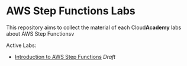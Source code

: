 # AWS Step Functions Labs

This repository aims to collect the material of each Cloud**Academy** labs about AWS Step Functionsv

Active Labs:
- [Introduction to AWS Step Functions](https://cloudacademy.com/labs/) *Draft*
